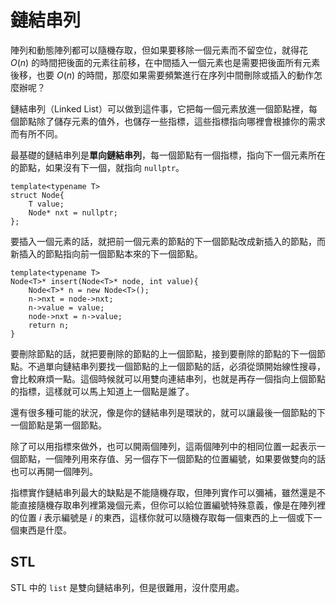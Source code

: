 # 鏈結串列

陣列和動態陣列都可以隨機存取，但如果要移除一個元素而不留空位，就得花 $O(n)$ 的時間把後面的元素往前移，在中間插入一個元素也是需要把後面所有元素後移，也要 $O(n)$ 的時間，那麼如果需要頻繁進行在序列中間刪除或插入的動作怎麼辦呢？

鏈結串列（Linked List）可以做到這件事，它把每一個元素放進一個節點裡，每個節點除了儲存元素的值外，也儲存一些指標，這些指標指向哪裡會根據你的需求而有所不同。

最基礎的鏈結串列是**單向鏈結串列**，每一個節點有一個指標，指向下一個元素所在的節點，如果沒有下一個，就指向 `nullptr`。

```cpp=
template<typename T>
struct Node{
    T value;
    Node* nxt = nullptr;
};
```

要插入一個元素的話，就把前一個元素的節點的下一個節點改成新插入的節點，而新插入的節點指向前一個節點本來的下一個節點。

```cpp=
template<typename T>
Node<T>* insert(Node<T>* node, int value){
    Node<T>* n = new Node<T>();
    n->nxt = node->nxt;
    n->value = value;
    node->nxt = n->value;
    return n;
}
```

要刪除節點的話，就把要刪除的節點的上一個節點，接到要刪除的節點的下一個節點。不過單向鏈結串列要找一個節點的上一個節點的話，必須從頭開始線性搜尋，會比較麻煩一點。這個時候就可以用雙向連結串列，也就是再存一個指向上個節點的指標，這樣就可以馬上知道上一個點是誰了。

還有很多種可能的狀況，像是你的鏈結串列是環狀的，就可以讓最後一個節點的下一個節點是第一個節點。

除了可以用指標來做外，也可以開兩個陣列，這兩個陣列中的相同位置一起表示一個節點，一個陣列用來存值、另一個存下一個節點的位置編號，如果要做雙向的話也可以再開一個陣列。

指標實作鏈結串列最大的缺點是不能隨機存取，但陣列實作可以彌補，雖然還是不能直接隨機存取串列裡第幾個元素，但你可以給位置編號特殊意義，像是在陣列裡的位置 $i$ 表示編號是 $i$ 的東西，這樣你就可以隨機存取每一個東西的上一個或下一個東西是什麼。

## STL

STL 中的 `list` 是雙向鏈結串列，但是很難用，沒什麼用處。